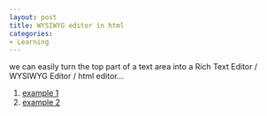 ```yaml
---
layout: post
title: WYSIWYG editor in html
categories:
- Learning
---
```



we can easily turn the top part of a text area into a Rich Text Editor / WYSIWYG Editor / html editor...

1. [example 1](http://www.openwebware.com/products/openwysiwyg/features.shtml)
2. [example 2](http://www.dynamicdrive.com/dynamicindex16/richtexteditor/index.htm)
